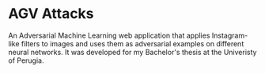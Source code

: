 # AGV Attacks
An Adversarial Machine Learning web application that applies Instagram-like filters to images and uses them as adversarial examples on different neural networks.
It was developed for my Bachelor's thesis at the Univeristy of Perugia.
